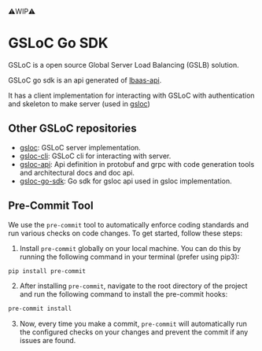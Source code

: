 ⚠️WIP⚠️
# GSLoC Go SDK

GSLoC is a open source Global Server Load Balancing (GSLB) solution.

GSLoC go sdk is an api generated of [lbaas-api](https://github.com/orange-cloudfoundry/gsloc-api). 

It has a client implementation for interacting with GSLoC with authentication and skeleton to make server (used in [gsloc](https://github.com/orange-cloudfoundry/gsloc))

## Other GSLoC repositories 

- [gsloc](https://github.com/orange-cloudfoundry/gsloc): GSLoC server implementation.
- [gsloc-cli](https://github.com/orange-cloudfoundry/gsloc-cli): GSLoC cli for interacting with server.
- [gsloc-api](https://github.com/orange-cloudfoundry/gsloc-api): Api definition in protobuf and grpc with code generation tools and architectural docs and doc api.
- [gsloc-go-sdk](https://github.com/orange-cloudfoundry/gsloc-go-sdk): Go sdk for gsloc api used in gsloc implementation.

## Pre-Commit Tool

We use the `pre-commit` tool to automatically enforce coding standards and run various checks on code changes. To get
started, follow these steps:

1. Install `pre-commit` globally on your local machine. You can do this by running the following command in your
   terminal (prefer using pip3):

```bash
pip install pre-commit
```

2. After installing `pre-commit`, navigate to the root directory of the project and run the following command to install
   the pre-commit hooks:

```bash
pre-commit install
```

3. Now, every time you make a commit, `pre-commit` will automatically run the configured checks on your changes and
   prevent the commit if any issues are found.
